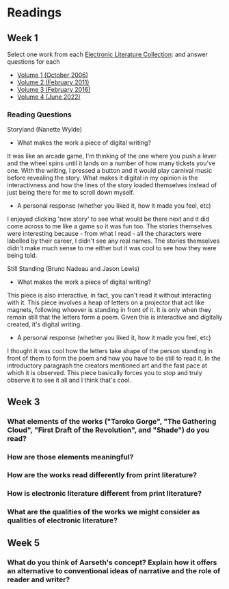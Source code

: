 # Readings
## Week 1

Select one work from each [Electronic Literature Collection](https://collection.eliterature.org/): and answer questions for each

* [Volume 1 (October 2006)](https://collection.eliterature.org/1/)
* [Volume 2 (February 2011)](https://collection.eliterature.org/2/)
* [Volume 3 (February 2016)](https://collection.eliterature.org/3/)
* [Volume 4 (June 2022)](https://collection.eliterature.org/4/)

### Reading Questions

Storyland (Nanette Wylde)
- What makes the work a piece of digital writing?

It was like an arcade game, I'm thinking of the one where you push a lever and the wheel spins until it lands on a number of how many tickets you've one. With the writing, I pressed a button and it would play carnival music before revealing the story. What makes it digital in my opinion is the interactivness and how the lines of the story loaded themselves instead of just being there for me to scroll down myself.

- A personal response (whether you liked it, how it made you feel, etc)

I enjoyed clicking 'new story' to see what would be there next and it did come across to me like a game so it was fun too. The stories themselves were interesting because - from what I read - all the characters were labelled by their career, I didn't see any real names. The stories themselves didn't make much sense to me either but it was cool to see how they were being told.

Still Standing (Bruno Nadeau and Jason Lewis)
- What makes the work a piece of digital writing?

This piece is also interactive, in fact, you can't read it without interacting with it. This piece involves a heap of letters on a projector that act like magnets, following whoever is standing in front of it. It is only when they remain still that the letters form a poem. Given this is interactive and digitally created, it's digital writing.

- A personal response (whether you liked it, how it made you feel, etc)

I thought it was cool how the letters take shape of the person standing in front of them to form the poem and how you have to be still to read it. In the introductory paragraph the creators mentioned art and the fast pace at which it is observed. This piece basically forces you to stop and truly observe it to see it all and I think that's cool.

## Week 3

### What elements of the works ("Taroko Gorge", "The Gathering Cloud", "First Draft of the Revolution", and "Shade") do you read?

### How are those elements meaningful?

### How are the works read differently from print literature?

### How is electronic literature different from print literature?

### What are the qualities of the works we might consider as qualities of electronic literature?

## Week 5

### What do you think of Aarseth's concept? Explain how it offers an alternative to conventional ideas of narrative and the role of reader and writer?
